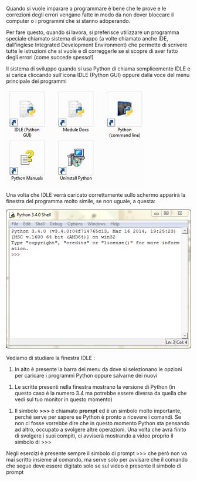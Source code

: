 Quando si vuole imparare a programmare è bene che le prove e le
correzioni degli errori vengano fatte in modo da non dover bloccare il
computer o i programmi che si stanno adoperando.

Per fare questo, quando si lavora, si preferisce utilizzare un programma
speciale chiamato sistema di sviluppo (a volte chiamato anche IDE,
dall'inglese Integrated Development Environment) che permette di
scrivere tutte le istruzioni che si vuole e di correggerle se si scopre
di aver fatto degli errori (come succede spesso\!)

Il sistema di sviluppo quando si usa Python di chiama semplicemente IDLE
e si carica cliccando sull'icona IDLE (Python GUI) oppure dalla voce del
menu principale dei programmi

![Idle\_01.png](../files/img/Idle_01.png "Idle_01.png")

Una volta che IDLE verrà caricato correttamente sullo schermo apparirà
la finestra del programma molto simile, se non uguale, a questa:

![Idle\_02.png](../files/img/Idle_02.png "Idle_02.png")

Vediamo di studiare la finestra IDLE :

1.  In alto è presente la barra del menu da dove si selezionano le
    opzioni per caricare i programmi Python oppure salvarne dei nuovi

<!-- end list -->

1.  Le scritte presenti nella finestra mostrano la versione di Python
    (in questo caso è la numero 3.4 ma potrebbe essere diversa da quella
    che vedi sul tuo monitor in questo momento)

<!-- end list -->

1.  Il simbolo **\>\>\>** è chiamato **prompt** ed è un simbolo molto
    importante, perché serve per sapere se Python è pronto a ricevere i
    comandi. Se non ci fosse vorrebbe dire che in questo momento Python
    sta pensando ad altro, occupato a svolgere altre operazioni. Una
    volta che avrà finito di svolgere i suoi compiti, ci avviserà
    mostrando a video proprio il simbolo di \>\>\>

Negli esercizi è presente sempre il simbolo di prompt \>\>\> che però
non va mai scritto insieme al comando, ma serve solo per avvisare che il
comando che segue deve essere digitato solo se sul video è presente il
simbolo di prompt
